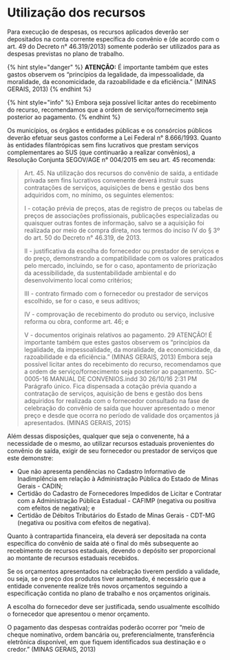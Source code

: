 # Utilização dos recursos

Para execução de despesas, os recursos aplicados deverão ser depositados na conta corrente específica do convênio e (de acordo com o art. 49 do Decreto n° 46.319/2013) somente poderão ser utilizados para as despesas previstas no plano de trabalho.

{% hint style="danger" %}
**ATENÇÃO:** É importante também que estes gastos observem os “princípios da legalidade, da impessoalidade, da moralidade, da economicidade, da razoabilidade e da eficiência.” (MINAS GERAIS, 2013)
{% endhint %}

{% hint style="info" %}
Embora seja possível licitar antes do recebimento do recurso, recomendamos que a ordem de serviço/fornecimento seja posterior ao pagamento.
{% endhint %}

Os municípios, os órgãos e entidades públicas e os consórcios públicos deverão efetuar seus gastos conforme a Lei Federal n° 8.666/1993. Quanto às entidades filantrópicas sem fins lucrativos que prestam serviços complementares ao SUS (que continuarão a realizar convênios), a Resolução Conjunta SEGOV/AGE n° 004/2015 em seu art. 45 recomenda:

> Art. 45. Na utilização dos recursos do convênio de saída, a entidade privada sem fins lucrativos convenente deverá instruir suas contratações de serviços, aquisições de bens e gestão dos bens adquiridos com, no mínimo, os seguintes elementos:&#x20;
>
> I - cotação prévia de preços, atas de registro de preços ou tabelas de preços de associações profissionais, publicações especializadas ou quaisquer outras fontes de informação, salvo se a aquisição foi realizada por meio de compra direta, nos termos do inciso IV do § 3º do art. 50 do Decreto n° 46.319, de 2013.&#x20;
>
> II - justificativa da escolha do fornecedor ou prestador de serviços e do preço, demonstrando a compatibilidade com os valores praticados pelo mercado, incluindo, se for o caso, apontamento de priorização da acessibilidade, da sustentabilidade ambiental e do desenvolvimento local como critérios;&#x20;
>
> III - contrato firmado com o fornecedor ou prestador de serviços escolhido, se for o caso, e seus aditivos;&#x20;
>
> IV - comprovação de recebimento do produto ou serviço, inclusive reforma ou obra, conforme art. 46; e&#x20;
>
> V - documentos originais relativos ao pagamento. 29 ATENÇÃO! É importante também que estes gastos observem os “princípios da legalidade, da impessoalidade, da moralidade, da economicidade, da razoabilidade e da eficiência.” (MINAS GERAIS, 2013) Embora seja possível licitar antes do recebimento do recurso, recomendamos que a ordem de serviço/fornecimento seja posterior ao pagamento. SC-0005-16 MANUAL DE CONVENIOS.indd 30 26/10/16 2:31 PM Parágrafo único. Fica dispensada a cotação prévia quando a contratação de serviços, aquisição de bens e gestão dos bens adquiridos for realizada com o fornecedor consultado na fase de celebração do convênio de saída que houver apresentado o menor preço e desde que ocorra no período de validade dos orçamentos já apresentados. (MINAS GERAIS, 2015)

Além dessas disposições, qualquer que seja o convenente, há a necessidade de o mesmo, ao utilizar recursos estaduais provenientes do convênio de saída, exigir de seu fornecedor ou prestador de serviços que este demonstre:

* Que não apresenta pendências no Cadastro Informativo de Inadimplência em relação à Administração Pública do Estado de Minas Gerais - CADIN;
* Certidão do Cadastro de Fornecedores Impedidos de Licitar e Contratar com a Administração Pública Estadual - CAFIMP (negativa ou positiva com efeitos de negativa); e
* Certidão de Débitos Tributários do Estado de Minas Gerais - CDT-MG (negativa ou positiva com efeitos de negativa).

Quanto à contrapartida financeira, ela deverá ser depositada na conta específica do convênio de saída até o final do mês subsequente ao recebimento de recursos estaduais, devendo o depósito ser proporcional ao montante de recursos estaduais recebidos.

Se os orçamentos apresentados na celebração tiverem perdido a validade, ou seja, se o preço dos produtos tiver aumentado, é necessário que a entidade convenente realize três novos orçamentos seguindo a especificação contida no plano de trabalho e nos orçamentos originais.

A escolha do fornecedor deve ser justificada, sendo usualmente escolhido o fornecedor que apresentou o menor orçamento.

O pagamento das despesas contraídas poderão ocorrer por “meio de cheque nominativo, ordem bancária ou, preferencialmente, transferência eletrônica disponível, em que fiquem identificados sua destinação e o credor.” (MINAS GERAIS, 2013)
